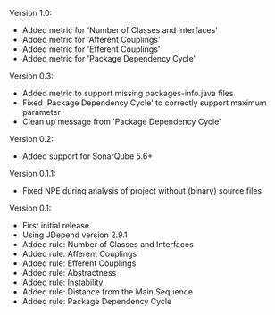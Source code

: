 Version 1.0:
 - Added metric for 'Number of Classes and Interfaces'
 - Added metric for 'Afferent Couplings'
 - Added metric for 'Efferent Couplings'
 - Added metric for 'Package Dependency Cycle'

Version 0.3:
 - Added metric to support missing packages-info.java files
 - Fixed 'Package Dependency Cycle' to correctly support maximum parameter
 - Clean up message from 'Package Dependency Cycle'

Version 0.2:
 - Added support for SonarQube 5.6+
 
Version 0.1.1:
 - Fixed NPE during analysis of project without (binary) source files

Version 0.1:
 - First initial release
 - Using JDepend version 2.9.1
 - Added rule: Number of Classes and Interfaces
 - Added rule: Afferent Couplings
 - Added rule: Efferent Couplings
 - Added rule: Abstractness
 - Added rule: Instability
 - Added rule: Distance from the Main Sequence
 - Added rule: Package Dependency Cycle
 
